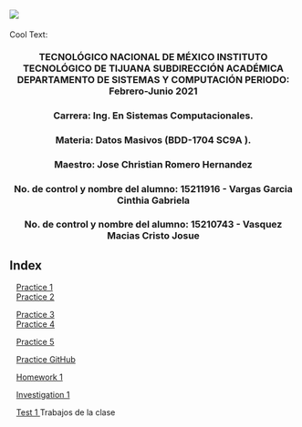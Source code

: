 # ![](https://images.cooltext.com/5511585.png)
<a href="http://cooltext.com" target="_top"><img src="https://cooltext.com/images/ct_pixel.gif" width="80" height="15" alt="Cool Text: Logo and Graphics Generator" border="0" /></a>
### <p align="center" > TECNOLÓGICO NACIONAL DE MÉXICO INSTITUTO TECNOLÓGICO DE TIJUANA SUBDIRECCIÓN ACADÉMICA DEPARTAMENTO DE SISTEMAS Y COMPUTACIÓN PERIODO: Febrero-Junio  2021</p>

###  <p align="center">  Carrera: Ing. En Sistemas Computacionales. 
### <p align="center"> Materia: 	Datos Masivos (BDD-1704 SC9A	).</p>

### <p align="center">  Maestro: Jose Christian Romero Hernandez	</p>
### <p align="center">  No. de control y nombre del alumno: 15211916 - Vargas Garcia Cinthia Gabriela</p>
### <p align="center">  No. de control y nombre del alumno: 15210743 - Vasquez Macias Cristo Josue</p>

## Index
&nbsp;&nbsp;&nbsp;[Practice 1](#practice-1)  
&nbsp;&nbsp;&nbsp;[Practice 2](#practice-2)

&nbsp;&nbsp;&nbsp;[Practice 3](#practice-3)    
&nbsp;&nbsp;&nbsp;[Practice 4](#practice-4) 

&nbsp;&nbsp;&nbsp;[Practice 5](#practice-5) 

&nbsp;&nbsp;&nbsp;[Practice GitHub](#practice-GitHub) 

&nbsp;&nbsp;&nbsp;[Homework 1](#Homewok-1) 

&nbsp;&nbsp;&nbsp;[Investigation 1 ](#Investigation-1) 

&nbsp;&nbsp;&nbsp;[Test 1 ](#Test-1)
Trabajos de la clase


